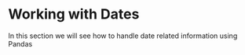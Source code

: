 
# Working with Dates 
In this section we will see how to handle date related information using Pandas